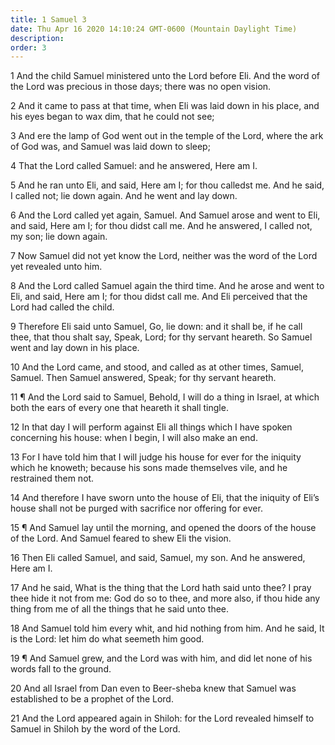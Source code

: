 ```yaml
---
title: 1 Samuel 3
date: Thu Apr 16 2020 14:10:24 GMT-0600 (Mountain Daylight Time)
description: 
order: 3
---
```


<span></span>
<p>
  1 And the child Samuel ministered unto the Lord before Eli. And the word of
  the Lord was precious in those days; there was no open vision.
</p>
<p>
  2 And it came to pass at that time, when Eli was laid down in his place, and
  his eyes began to wax dim, that he could not see;
</p>
<p>
  3 And ere the lamp of God went out in the temple of the Lord, where the ark of
  God was, and Samuel was laid down to sleep;
</p>
<p>4 That the Lord called Samuel: and he answered, Here am I.</p>
<p>
  5 And he ran unto Eli, and said, Here am I; for thou calledst me. And he said,
  I called not; lie down again. And he went and lay down.
</p>
<p>
  6 And the Lord called yet again, Samuel. And Samuel arose and went to Eli, and
  said, Here am I; for thou didst call me. And he answered, I called not, my
  son; lie down again.
</p>
<p>
  7 Now Samuel did not yet know the Lord, neither was the word of the Lord yet
  revealed unto him.
</p>
<p>
  8 And the Lord called Samuel again the third time. And he arose and went to
  Eli, and said, Here am I; for thou didst call me. And Eli perceived that the
  Lord had called the child.
</p>
<p>
  9 Therefore Eli said unto Samuel, Go, lie down: and it shall be, if he call
  thee, that thou shalt say, Speak, Lord; for thy servant heareth. So Samuel
  went and lay down in his place.
</p>
<p>
  10 And the Lord came, and stood, and called as at other times, Samuel, Samuel.
  Then Samuel answered, Speak; for thy servant heareth.
</p>
<p>
  11 &#xB6; And the Lord said to Samuel, Behold, I will do a thing in Israel, at
  which both the ears of every one that heareth it shall tingle.
</p>
<p>
  12 In that day I will perform against Eli all things which I have spoken
  concerning his house: when I begin, I will also make an end.
</p>
<p>
  13 For I have told him that I will judge his house for ever for the iniquity
  which he knoweth; because his sons made themselves vile, and he restrained
  them not.
</p>
<p>
  14 And therefore I have sworn unto the house of Eli, that the iniquity of
  Eli&#x2019;s house shall not be purged with sacrifice nor offering for ever.
</p>
<p>
  15 &#xB6; And Samuel lay until the morning, and opened the doors of the house
  of the Lord. And Samuel feared to shew Eli the vision.
</p>
<p>
  16 Then Eli called Samuel, and said, Samuel, my son. And he answered, Here am
  I.
</p>
<p>
  17 And he said, What is the thing that the Lord hath said unto thee? I pray
  thee hide it not from me: God do so to thee, and more also, if thou hide any
  thing from me of all the things that he said unto thee.
</p>
<p>
  18 And Samuel told him every whit, and hid nothing from him. And he said, It
  is the Lord: let him do what seemeth him good.
</p>
<p>
  19 &#xB6; And Samuel grew, and the Lord was with him, and did let none of his
  words fall to the ground.
</p>
<p>
  20 And all Israel from Dan even to Beer-sheba knew that Samuel was established
  to be a prophet of the Lord.
</p>
<p>
  21 And the Lord appeared again in Shiloh: for the Lord revealed himself to
  Samuel in Shiloh by the word of the Lord.
</p>
